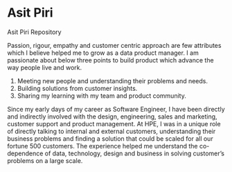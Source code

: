 # Asit Piri
Asit Piri Repository

Passion, rigour, empathy and customer centric approach are few attributes which I believe helped me to grow as a data product manager. I am passionate about below three points to build product which advance the way people live and work.

1. Meeting new people and understanding their problems and needs.
2. Building solutions from customer insights.
3. Sharing my learning with my team and product community.

Since my early days of my career as Software Engineer, I have been directly and indirectly involved with the design, engineering, sales and marketing, customer support and product management. At HPE, I was in a unique role of directly talking to internal and external customers, understanding their business problems and finding a solution that could be scaled for all our fortune 500 customers. The experience helped me understand the co-dependence of data, technology, design and business in solving customer’s problems on a large scale. 

